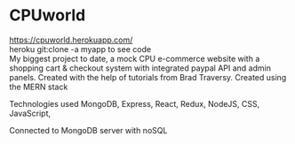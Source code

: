 # CPUworld
https://cpuworld.herokuapp.com/ <br />
heroku git:clone -a myapp to see code <br/>
My biggest project to date, a mock CPU e-commerce website with a shopping cart & checkout system 
with integrated paypal API and admin panels. Created with the help of tutorials from Brad Traversy.
Created using the MERN stack

Technologies used
MongoDB, Express, React, Redux, NodeJS, CSS, JavaScript, 

Connected to MongoDB server with noSQL
